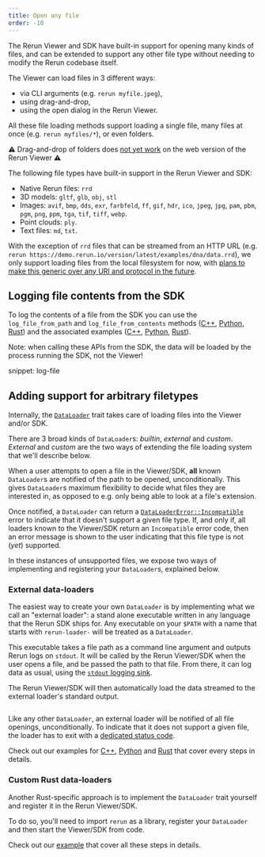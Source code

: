 ```yaml
---
title: Open any file
order: -10
---
```


The Rerun Viewer and SDK have built-in support for opening many kinds of files, and can be extended to support any other file type without needing to modify the Rerun codebase itself.

The Viewer can load files in 3 different ways:
- via CLI arguments (e.g. `rerun myfile.jpeg`),
- using drag-and-drop,
- using the open dialog in the Rerun Viewer.

All these file loading methods support loading a single file, many files at once (e.g. `rerun myfiles/*`), or even folders.

⚠ Drag-and-drop of folders does [not yet work](https://github.com/rerun-io/rerun/issues/4528) on the web version of the Rerun Viewer ⚠

The following file types have built-in support in the Rerun Viewer and SDK:
- Native Rerun files: `rrd`
- 3D models: `gltf`, `glb`, `obj`, `stl`
- Images: `avif`, `bmp`, `dds`, `exr`, `farbfeld`, `ff`, `gif`, `hdr`, `ico`, `jpeg`, `jpg`, `pam`, `pbm`, `pgm`, `png`, `ppm`, `tga`, `tif`, `tiff`, `webp`.
- Point clouds: `ply`.
- Text files: `md`, `txt`.

With the exception of `rrd` files that can be streamed from an HTTP URL (e.g. `rerun https://demo.rerun.io/version/latest/examples/dna/data.rrd`), we only support loading files from the local filesystem for now, with [plans to make this generic over any URI and protocol in the future](https://github.com/rerun-io/rerun/issues/4525).

## Logging file contents from the SDK

To log the contents of a file from the SDK you can use the `log_file_from_path` and `log_file_from_contents` methods ([C++](https://ref.rerun.io/docs/cpp/stable/classrerun_1_1RecordingStream.html#SOME_HASH_TBD?speculative-link), [Python](https://ref.rerun.io/docs/python/stable/common/other_classes_and_functions/#rerun.log_file_from_path?speculative-link), [Rust](https://docs.rs/rerun/latest/rerun/struct.RecordingStream.html#method.log_file_from_path)) and the associated examples ([C++](https://github.com/rerun-io/rerun/blob/main/examples/cpp/log_file/main.cpp), [Python](https://github.com/rerun-io/rerun/blob/main/examples/python/log_file/main.py), [Rust](https://github.com/rerun-io/rerun/blob/main/examples/rust/log_file/src/main.rs)).

Note: when calling these APIs from the SDK, the data will be loaded by the process running the SDK, not the Viewer!

snippet: log-file

## Adding support for arbitrary filetypes

Internally, the [`DataLoader`](https://docs.rs/re_data_source/latest/re_data_source/trait.DataLoader.html) trait takes care of loading files into the Viewer and/or SDK.

There are 3 broad kinds of `DataLoader`s: _builtin_, _external_ and _custom_.
_External_ and _custom_ are the two ways of extending the file loading system that we'll describe below.

When a user attempts to open a file in the Viewer/SDK, **all** known `DataLoader`s are notified of the path to be opened, unconditionally.
This gives `DataLoader`s maximum flexibility to decide what files they are interested in, as opposed to e.g. only being able to look at a file's extension.

Once notified, a `DataLoader` can return a [`DataLoaderError::Incompatible`](https://docs.rs/re_data_source/latest/re_data_source/enum.DataLoaderError.html#variant.Incompatible) error to indicate that it doesn't support a given file type.
If, and only if, all loaders known to the Viewer/SDK return an `Incompatible` error code, then an error message is shown to the user indicating that this file type is not (_yet_) supported.

In these instances of unsupported files, we expose two ways of implementing and registering your `DataLoader`s, explained below.

### External data-loaders

The easiest way to create your own `DataLoader` is by implementing what we call an "external loader": a stand alone executable written in any language that the Rerun SDK ships for. Any executable on your `$PATH` with a name that starts with `rerun-loader-` will be treated as a `DataLoader`.

This executable takes a file path as a command line argument and outputs Rerun logs on `stdout`.
It will be called by the Rerun Viewer/SDK when the user opens a file, and be passed the path to that file.
From there, it can log data as usual, using the [`stdout` logging sink](../reference/sdk-operating-modes.md#standard-inputoutput).

The Rerun Viewer/SDK will then automatically load the data streamed to the external loader's standard output.

<picture>
  <img src="https://static.rerun.io/data-loader-external-overview/97e978000c709b78290f50d52c229a91f7543648/full.png" alt="">
  <source media="(max-width: 480px)" srcset="https://static.rerun.io/data-loader-external-overview/97e978000c709b78290f50d52c229a91f7543648/480w.png">
  <source media="(max-width: 768px)" srcset="https://static.rerun.io/data-loader-external-overview/97e978000c709b78290f50d52c229a91f7543648/768w.png">
  <source media="(max-width: 1024px)" srcset="https://static.rerun.io/data-loader-external-overview/97e978000c709b78290f50d52c229a91f7543648/1024w.png">
  <source media="(max-width: 1200px)" srcset="https://static.rerun.io/data-loader-external-overview/97e978000c709b78290f50d52c229a91f7543648/1200w.png">
</picture>

Like any other `DataLoader`, an external loader will be notified of all file openings, unconditionally.
To indicate that it does not support a given file, the loader has to exit with a [dedicated status code](https://docs.rs/rerun/latest/rerun/constant.EXTERNAL_DATA_LOADER_INCOMPATIBLE_EXIT_CODE.html).

Check out our examples for [C++](https://github.com/rerun-io/rerun/tree/main/examples/cpp/external_data_loader), [Python](https://github.com/rerun-io/rerun/tree/main/examples/python/external_data_loader) and [Rust](https://github.com/rerun-io/rerun/tree/main/examples/rust/external_data_loader) that cover every steps in details.

### Custom Rust data-loaders

Another Rust-specific approach is to implement the `DataLoader` trait yourself and register it in the Rerun Viewer/SDK.

To do so, you'll need to import `rerun` as a library, register your `DataLoader` and then start the Viewer/SDK from code.

Check out our [example](https://github.com/rerun-io/rerun/tree/main/examples/rust/custom_data_loader) that cover all these steps in details.
